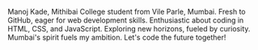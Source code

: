 Manoj Kade, Mithibai College student from Vile Parle, Mumbai.
Fresh to GitHub, eager for web development skills.
Enthusiastic about coding in HTML, CSS, and JavaScript.
Exploring new horizons, fueled by curiosity.
Mumbai's spirit fuels my ambition. Let's code the future together!

<!---
ManojKade02/ManojKade02 is a ✨ special ✨ repository because its `README.md` (this file) appears on your GitHub profile.
You can click the Preview link to take a look at your changes.
--->
